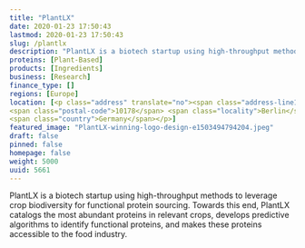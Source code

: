 ```yaml
---
title: "PlantLX"
date: 2020-01-23 17:50:43
lastmod: 2020-01-23 17:50:43
slug: /plantlx
description: "PlantLX is a biotech startup using high-throughput methods to leverage crop biodiversity for functional protein sourcing. Towards this end, PlantLX catalogs the most abundant proteins in relevant crops, develops predictive algorithms to identify functional proteins, and makes these proteins accessible to the food industry."
proteins: [Plant-Based]
products: [Ingredients]
business: [Research]
finance_type: []
regions: [Europe]
location: [<p class="address" translate="no"><span class="address-line1">B2</span><br>
<span class="postal-code">10178</span> <span class="locality">Berlin</span><br>
<span class="country">Germany</span></p>]
featured_image: "PlantLX-winning-logo-design-e1503494794204.jpeg"
draft: false
pinned: false
homepage: false
weight: 5000
uuid: 5661
---
```

<p>PlantLX is a biotech startup using high-throughput methods to leverage crop biodiversity for functional protein sourcing. Towards this end, PlantLX catalogs the most abundant proteins in relevant crops, develops predictive algorithms to identify functional proteins, and makes these proteins accessible to the food industry.</p>
